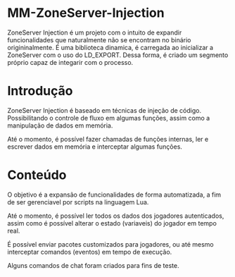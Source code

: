 # MM-ZoneServer-Injection

ZoneServer Injection é um projeto com o intuito de expandir funcionalidades que naturalmente não se encontram no binário origininalmente.
É uma biblioteca dinamica, é carregada ao inicializar a ZoneServer com o uso do LD_EXPORT. Dessa forma, é criado um segmento próprio capaz de integarir com o processo. 

# Introdução
ZoneServer Injection é baseado em técnicas de injeção de código. Possibilitando o controle de fluxo em algumas funções, assim como a manipulação de dados em memória. 

Até o momento, é possível fazer chamadas de funções internas, ler e escrever dados em memória e interceptar algumas funções.

# Conteúdo
O objetivo é a expansão de funcionalidades de forma automatizada, a fim de ser gerenciavel por scripts na linguagem Lua.

Até o momento, é possível ler todos os dados dos jogadores autenticados, assim como é possível alterar o estado (variaveis) do jogador em tempo real. 

É possível enviar pacotes customizados para jogadores, ou até mesmo interceptar comandos (eventos) em tempo de execução. 

Alguns comandos de chat foram criados para fins de teste.
